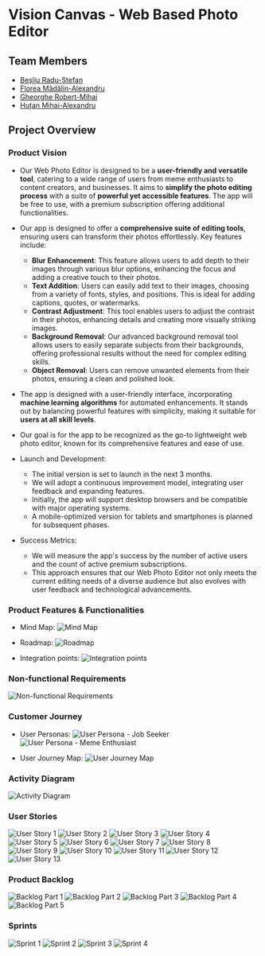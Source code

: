 # Vision Canvas - Web Based Photo Editor

## Team Members

- [Beșliu Radu-Ștefan](https://github.com/RaduBesliu)
- [Florea Mădălin-Alexandru](https://github.com/madalin1907)
- [Gheorghe Robert-Mihai](https://github.com/surtexx)
- [Huțan Mihai-Alexandru](https://github.com/hutanmihai)

## Project Overview

### Product Vision

- Our Web Photo Editor is designed to be a **user-friendly and versatile tool**, catering to a wide range of users from meme enthusiasts to content creators, and businesses. It aims to **simplify the photo editing process** with a suite of **powerful yet accessible features**. The app will be free to use, with a premium subscription offering additional functionalities.

- Our app is designed to offer a **comprehensive suite of editing tools**, ensuring users can transform their photos effortlessly. Key features include:

  - **Blur Enhancement**: This feature allows users to add depth to their images through various blur options, enhancing the focus and adding a creative touch to their photos.
  - **Text Addition**: Users can easily add text to their images, choosing from a variety of fonts, styles, and positions. This is ideal for adding captions, quotes, or watermarks.
  - **Contrast Adjustment**: This tool enables users to adjust the contrast in their photos, enhancing details and creating more visually striking images.
  - **Background Removal**: Our advanced background removal tool allows users to easily separate subjects from their backgrounds, offering professional results without the need for complex editing skills.
  - **Object Removal**: Users can remove unwanted elements from their photos, ensuring a clean and polished look.

- The app is designed with a user-friendly interface, incorporating **machine learning algorithms** for automated enhancements. It stands out by balancing powerful features with simplicity, making it suitable for **users at all skill levels**.

- Our goal is for the app to be recognized as the go-to lightweight web photo editor, known for its comprehensive features and ease of use.

- Launch and Development:

  - The initial version is set to launch in the next 3 months.
  - We will adopt a continuous improvement model, integrating user feedback and expanding features.
  - Initially, the app will support desktop browsers and be compatible with major operating systems.
  - A mobile-optimized version for tablets and smartphones is planned for subsequent phases.

- Success Metrics:
  - We will measure the app's success by the number of active users and the count of active premium subscriptions.
  - This approach ensures that our Web Photo Editor not only meets the current editing needs of a diverse audience but also evolves with user feedback and technological advancements.

### Product Features & Functionalities

- Mind Map:
  ![Mind Map](docs/mind-map.png)

- Roadmap:
  ![Roadmap](docs/roadmap.png)

- Integration points:
  ![Integration points](docs/integration-points.png)

### Non-functional Requirements

![Non-functional Requirements](docs/non-functional-requirements.png)

### Customer Journey

- User Personas:
  ![User Persona - Job Seeker](docs/user-persona-1.png)
  ![User Persona - Meme Enthusiast](docs/user-persona-2.png)

- User Journey Map:
  ![User Journey Map](docs/user-journey-map.png)

### Activity Diagram

![Activity Diagram](docs/activity-diagram.png)

### User Stories

![User Story 1](docs/user-story-1.png)
![User Story 2](docs/user-story-2.png)
![User Story 3](docs/user-story-3.png)
![User Story 4](docs/user-story-4.png)
![User Story 5](docs/user-story-5.png)
![User Story 6](docs/user-story-6.png)
![User Story 7](docs/user-story-7.png)
![User Story 8](docs/user-story-8.png)
![User Story 9](docs/user-story-9.png)
![User Story 10](docs/user-story-10.png)
![User Story 11](docs/user-story-11.png)
![User Story 12](docs/user-story-12.png)
![User Story 13](docs/user-story-13.png)

### Product Backlog

![Backlog Part 1](docs/backlog-1.png)
![Backlog Part 2](docs/backlog-2.png)
![Backlog Part 3](docs/backlog-3.png)
![Backlog Part 4](docs/backlog-4.png)
![Backlog Part 5](docs/backlog-5.png)

### Sprints

![Sprint 1](docs/sprint-1.png)
![Sprint 2](docs/sprint-2.png)
![Sprint 3](docs/sprint-3.png)
![Sprint 4](docs/sprint-4.png)
